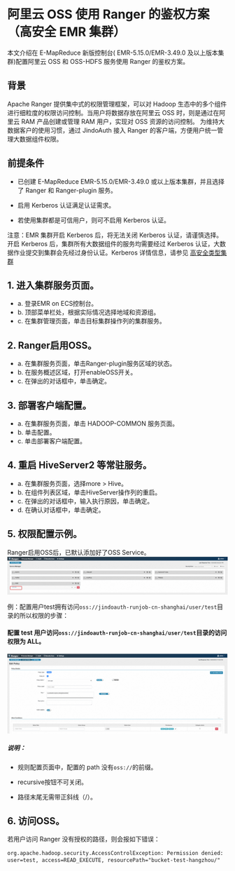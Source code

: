 # 阿里云 OSS 使用 Ranger 的鉴权方案（高安全 EMR 集群）

本文介绍在 E-MapReduce 新版控制台( EMR-5.15.0/EMR-3.49.0 及以上版本集群)配置阿里云 OSS 和 OSS-HDFS 服务使用 Ranger 的鉴权方案。

## 背景

Apache Ranger 提供集中式的权限管理框架，可以对 Hadoop 生态中的多个组件进行细粒度的权限访问控制。当用户将数据存放在阿里云 OSS 时，则是通过在阿里云 RAM 产品创建或管理 RAM 用户，实现对 OSS 资源的访问控制。 为维持大数据客户的使用习惯，通过 JindoAuth 接入 Ranger 的客户端，方便用户统一管理大数据组件权限。

## 前提条件

*   已创建 E-MapReduce EMR-5.15.0/EMR-3.49.0 或以上版本集群，并且选择了 Ranger 和 Ranger-plugin 服务。
    
*   启用 Kerberos 认证满足认证需求。
    
*   若使用集群都是可信用户，则可不启用 Kerberos 认证。
    

注意：EMR 集群开启 Kerberos 后，将无法关闭 Kerberos 认证，请谨慎选择。开启 Kerberos 后，集群所有大数据组件的服务均需要经过 Kerberos 认证，大数据作业提交到集群会先经过身份认证。Kerberos 详情信息，请参见 [高安全类型集群](https://help.aliyun.com/document_detail/459040.html)

## 1. 进入集群服务页面。
* a. 登录EMR on ECS控制台。
* b. 顶部菜单栏处，根据实际情况选择地域和资源组。
* c. 在集群管理页面，单击目标集群操作列的集群服务。
## 2. Ranger启用OSS。
* a. 在集群服务页面，单击Ranger-plugin服务区域的状态。
* b. 在服务概述区域，打开enableOSS开关。
* c. 在弹出的对话框中，单击确定。
## 3. 部署客户端配置。
* a. 在集群服务页面，单击 HADOOP-COMMON 服务页面。
* b. 单击配置。
* c. 单击部署客户端配置。
## 4. 重启 HiveServer2 等常驻服务。
* a. 在集群服务页面，选择more > Hive。
* b. 在组件列表区域，单击HiveServer操作列的重启。
* c. 在弹出的对话框中，输入执行原因，单击确定。
* d. 在确认对话框中，单击确定。

## 5. 权限配置示例。
Ranger启用OSS后，已默认添加好了OSS Service。
<img src="images/ranger_oss_1.png" width="800"/>

例：配置用户test拥有访问`oss://jindoauth-runjob-cn-shanghai/user/test`目录的所以权限的步骤：

#### 配置 test 用户访问`oss://jindoauth-runjob-cn-shanghai/user/test`目录的访问权限为 ALL。

<img src="images/ranger_oss_2.png" width="800"/>

##### 说明：

*   规则配置页面中，配置的 path 没有`oss://`的前缀。
    
*   recursive按钮不可关闭。
    
*   路径末尾无需带正斜线（/）。

## 6. 访问OSS。

若用户访问 Ranger 没有授权的路径，则会报如下错误：

    org.apache.hadoop.security.AccessControlException: Permission denied: user=test, access=READ_EXECUTE, resourcePath="bucket-test-hangzhou/"
